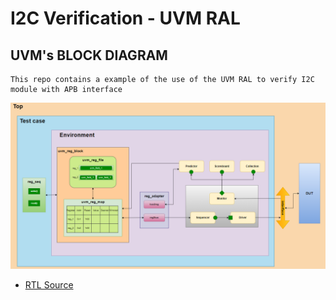 # I2C Verification - UVM RAL

## UVM's BLOCK DIAGRAM
```
This repo contains a example of the use of the UVM RAL to verify I2C module with APB interface
```
![uvm block](image/uvm_block.png)

-   [RTL Source](https://github.com/oggrr3/i2c_code)